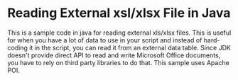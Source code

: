 # Reading External xsl/xlsx File in Java #

This is a sample code in java for reading external xls/xlsx files.
This is useful for when you have a lot of data to use in your script and instead of hard-coding it in the script, 
you can read it from an external data table. 
Since JDK doesn't provide direct API to read and write Microsoft Office documents, you have to rely on third party libraries to do that. This sample uses Apache POI.
